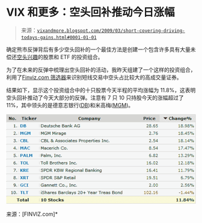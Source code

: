 <!--yml

分类：未分类

日期：2024-05-18 17:56:21

-->

# VIX 和更多：空头回补推动今日涨幅

> 来源：[`vixandmore.blogspot.com/2009/03/short-covering-driving-todays-gains.html#0001-01-01`](http://vixandmore.blogspot.com/2009/03/short-covering-driving-todays-gains.html#0001-01-01)

确定熊市反弹背后有多少空头回补的一个最佳方法是创建一个包含许多具有大量未偿还[空头兴趣](http://vixandmore.blogspot.com/search/label/short%20interest)的股票和 ETF 的投资组合。

为了在未来的反弹中梳理出空头回补的活动，我昨天组建了一个这样的投资组合，利用了[Finviz.com 筛选器](http://finviz.com/screener.ashx)来识别短线交易中空头占比较大的高成交量证券。

结果如下，显示这个投资组合中的十只股票今天半程的平均涨幅为 11.8%，这表明空头回补推动了今天大部分的反弹。注意有 7 只 10 只持股今天的涨幅超过了 11%，其中领头的是德意志银行([DB](http://vixandmore.blogspot.com/search/label/DB))和米高梅([MGM](http://vixandmore.blogspot.com/search/label/MGM))。

![](img/bdd4ea689bd080ca6e9bab04d813afed.png)

来源：[FINVIZ.com]*
